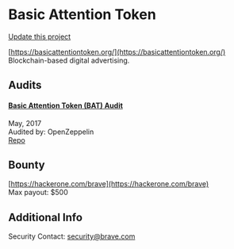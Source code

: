 
# Basic Attention Token

[Update this project](https://github.com/ConsenSys/blockchainSecurityDB/edit/master/projects/basic-attention-token.json)
  
[https://basicattentiontoken.org/](https://basicattentiontoken.org/)<br>
Blockchain-based digital advertising.


## Audits



#### [Basic Attention Token (BAT) Audit](https://blog.openzeppelin.com/basic-attention-token-bat-audit-88bf196df64b/)

May, 2017<br>
Audited by: OpenZeppelin<br>
[Repo](https://github.com/brave-intl/basic-attention-token-crowdsale/tree/17a5f8440a256a6dc5d8dd894b9615182c2901b2/contracts)
      

  

## Bounty

[https://hackerone.com/brave](https://hackerone.com/brave)<br>
Max payout: $500


## Additional Info

Security Contact: security@brave.com

